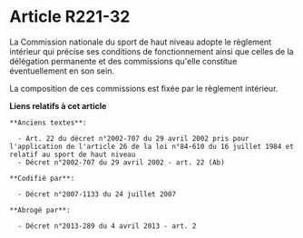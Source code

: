 # Article R221-32

La Commission nationale du sport de haut niveau adopte le règlement intérieur qui précise ses conditions de fonctionnement
ainsi que celles de la délégation permanente et des commissions qu'elle constitue éventuellement en son sein.

La composition de ces commissions est fixée par le règlement intérieur.

**Liens relatifs à cet article**

	**Anciens textes**:

	  - Art. 22 du décret n°2002-707 du 29 avril 2002 pris pour l'application de l'article 26 de la loi n°84-610 du 16 juillet 1984 et relatif au sport de haut niveau
	  - Décret n°2002-707 du 29 avril 2002 - art. 22 (Ab)

	**Codifié par**:

	  - Décret n°2007-1133 du 24 juillet 2007

	**Abrogé par**:

	  - Décret n°2013-289 du 4 avril 2013 - art. 2
